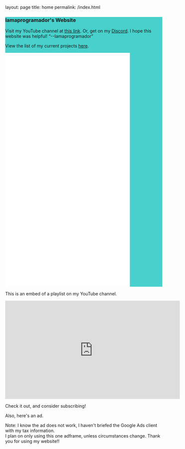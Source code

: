 layout: page
  title: home
  permalink: /index.html

<div id="main" style="background:mediumturquoise">
      <h3>Iamaprogramador's Website</h3>
      Visit my YouTube channel at <a href="https://www.youtube.com/@Iamaprogramador">this link</a>.
      Or, get on my <a href="https://discord.gg/HUvtaC8pYw">Discord</a>. I hope this website was helpful!
	   <q>--Iamaprogramador</q>
     <p>View the list of my current projects <a href="./projects.html">here</a>.</p>
	<embed type="text/html" src="./projects.html" width="400" height="750">
        </div>
    <div id="embeds" style="background:mediumturqoise">
    <p>This is an embed of a playlist on my YouTube channel.</p>
      <iframe width="560" height="315" src="https://www.youtube.com/embed/videoseries?list=PL5jVFBHrC0F9xPd6llh_Y8wrLVoIYP1sk" title="YouTube video player" frameborder="0" allow="accelerometer; autoplay; clipboard-write; encrypted-media; gyroscope; picture-in-picture; web-share" allowfullscreen></iframe>
      <p>Check it out, and consider subscribing!</p>
	    <p>Also, here's an ad.</p>
	    <script async src="https://pagead2.googlesyndication.com/pagead/js/adsbygoogle.js?client=ca-pub-2495519773158723"
     crossorigin="anonymous"></script>
<!-- Ad01 -->
<ins class="adsbygoogle"
     style="display:block"
     data-ad-client="ca-pub-2495519773158723"
     data-ad-slot="2521272856"
     data-ad-format="auto"
     data-full-width-responsive="true"></ins>
<script>
     (adsbygoogle = window.adsbygoogle || []).push({});
</script>
<p>Note: I know the ad does not work, I haven't briefed the Google Ads client with my tax information.<br>
I plan on only using this one adframe, unless circumstances change. Thank you for using my website!!</p>
	    </div>
